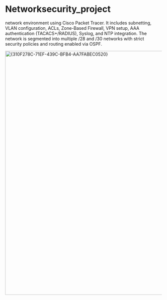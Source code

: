 # Networksecurity_project
 network environment using Cisco Packet Tracer. It includes subnetting, VLAN configuration, ACLs, Zone-Based Firewall, VPN setup, AAA authentication (TACACS+/RADIUS), Syslog, and NTP integration. The network is segmented into multiple /28 and /30 networks with strict security policies and routing enabled via OSPF.

<img width="2184" height="787" alt="{310F278C-71EF-439C-BFB4-AA7FABEC0520}" src="https://github.com/user-attachments/assets/fb4c45c8-c0f2-417e-89f3-a7f96dda11d1" />
